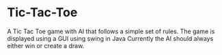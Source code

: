 # Tic-Tac-Toe
A Tic Tac Toe game with AI that follows a simple set of rules.
The game is displayed using a GUI using swing in Java
Currently the AI should always either win or create a draw.
